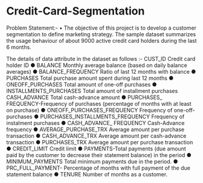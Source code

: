 # Credit-Card-Segmentation

Problem Statement:-
• The objective of this project is to develop a customer segmentation to define marketing strategy. The sample dataset summarizes the usage behaviour of about 9000 active credit card holders during the last 6 months.

The details of data attribute in the dataset as follows :-
CUST_ID Credit card holder ID
● BALANCE Monthly average balance (based on daily balance averages)
● BALANCE_FREQUENCY Ratio of last 12 months with balance
● PURCHASES Total purchase amount spent during last 12 months
● ONEOFF_PURCHASES Total amount of one-off purchases
● INSTALLMENTS_PURCHASES Total amount of installment purchases
CASH_ADVANCE Total cash-advance amount
● PURCHASES_ FREQUENCY-Frequency of purchases (percentage of months
with at least on purchase)
● ONEOFF_PURCHASES_FREQUENCY Frequency of one-off-purchases
● PURCHASES_INSTALLMENTS_FREQUENCY Frequency of instalment purchases
● CASH_ADVANCE_ FREQUENCY Cash-Advance frequency
● AVERAGE_PURCHASE_TRX Average amount per purchase transaction
● CASH_ADVANCE_TRX Average amount per cash-advance transaction
● PURCHASES_TRX Average amount per purchase transaction
● CREDIT_LIMIT Credit limit
● PAYMENTS-Total payments (due amount paid by the customer to decrease their statement balance) in the period
● MINIMUM_PAYMENTS Total minimum payments due in the period.
● PRC_FULL_PAYMENT- Percentage of months with full payment of the due statement balance
● TENURE Number of months as a customer.
